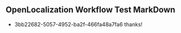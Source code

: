 ## OpenLocalization Workflow Test MarkDown
* 3bb22682-5057-4952-ba2f-466fa48a7fa6 thanks!

<!--HONumber=Aug16_HO1-->


